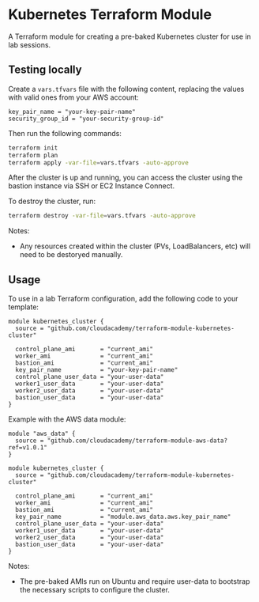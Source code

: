 # Kubernetes Terraform Module

A Terraform module for creating a pre-baked Kubernetes cluster for use in lab sessions.

## Testing locally

Create a `vars.tfvars` file with the following content, replacing the values with valid ones from your AWS account:

```hcl
key_pair_name = "your-key-pair-name"
security_group_id = "your-security-group-id"
```

Then run the following commands:

```bash
terraform init
terraform plan
terraform apply -var-file=vars.tfvars -auto-approve
```

After the cluster is up and running, you can access the cluster using the bastion instance via SSH or EC2 Instance Connect.

To destroy the cluster, run:

```bash
terraform destroy -var-file=vars.tfvars -auto-approve
```

Notes:

- Any resources created within the cluster (PVs, LoadBalancers, etc) will need to be destoryed manually.

## Usage

To use in a lab Terraform configuration, add the following code to your template:

```hcl
module kubernetes_cluster {
  source = "github.com/cloudacademy/terraform-module-kubernetes-cluster"

  control_plane_ami       = "current_ami"
  worker_ami              = "current_ami"
  bastion_ami             = "current_ami"
  key_pair_name           = "your-key-pair-name"
  control_plane_user_data = "your-user-data"
  worker1_user_data       = "your-user-data"
  worker2_user_data       = "your-user-data"
  bastion_user_data       = "your-user-data"
}
```

Example with the AWS data module:

```hcl
module "aws_data" {
  source = "github.com/cloudacademy/terraform-module-aws-data?ref=v1.0.1"
}

module kubernetes_cluster {
  source = "github.com/cloudacademy/terraform-module-kubernetes-cluster"

  control_plane_ami       = "current_ami"
  worker_ami              = "current_ami"
  bastion_ami             = "current_ami"
  key_pair_name           = "module.aws_data.aws.key_pair_name"
  control_plane_user_data = "your-user-data"
  worker1_user_data       = "your-user-data"
  worker2_user_data       = "your-user-data"
  bastion_user_data       = "your-user-data"
}
```

Notes:

- The pre-baked AMIs run on Ubuntu and require user-data to bootstrap the necessary scripts to configure the cluster.
